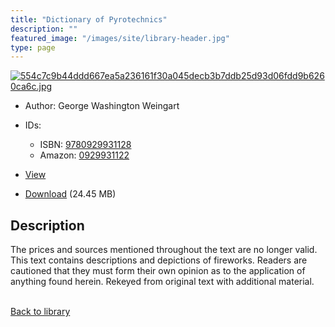 ```yaml
---
title: "Dictionary of Pyrotechnics"
description: ""
featured_image: "/images/site/library-header.jpg"
type: page
---
```


<a href="https://drive.google.com/uc?export=view&id=173uY00XqYYCbRBRJLMwn2XvhaAIv9XGD" target="_blank">![554c7c9b44ddd667ea5a236161f30a045decb3b7ddb25d93d06fdd9b6260ca6c.jpg](https://drive.google.com/uc?export=view&id=11jjzfCIjV_7W1h8AdRSelLAcaGIveBvP)</a>
* Author: George Washington Weingart
* IDs:
  * ISBN: <a href="https://www.worldcat.org/isbn/9780929931128" target="_blank">9780929931128</a>
  * Amazon: <a href="https://www.amazon.com/dp/0929931122" target="_blank">0929931122</a>
* <a href="https://drive.google.com/uc?export=view&id=173uY00XqYYCbRBRJLMwn2XvhaAIv9XGD" target="_blank">View</a>

* [Download](https://drive.google.com/uc?export=download&id=173uY00XqYYCbRBRJLMwn2XvhaAIv9XGD) (24.45 MB)

## Description<div>
<p>The prices and sources mentioned throughout the text are no longer valid. This text contains descriptions and depictions of fireworks. Readers are cautioned that they must form their own opinion as to the application of anything found herein. Rekeyed from original text with additional material.</p></div>

<br />[Back to library](/library/)
